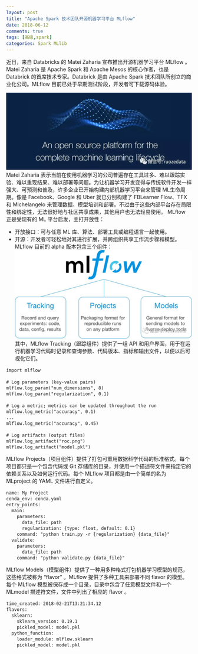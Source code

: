 ```yaml
---
layout: post
title: "Apache Spark 技术团队开源机器学习平台 MLflow"
date: 2018-06-12
comments: true
tags: [高级,spark]
categories: Spark MLlib
---
```


近日，来自 Databricks 的 Matei Zaharia 宣布推出开源机器学习平台 MLflow 。Matei Zaharia 是 Apache Spark 和 Apache Mesos 的核心作者，也是 Databrick 的首席技术专家。Databrick 是由 Apache Spark 技术团队所创立的商业化公司。MLflow 目前已处于早期测试阶段，开发者可下载源码体验。
<!--more--> 
![enter description here](/assets/blogImg/612_1.png)
Matei Zaharia 表示当前在使用机器学习的公司普遍存在工具过多、难以跟踪实验、难以重现结果、难以部署等问题。为让机器学习开发变得与传统软件开发一样强大、可预测和普及，许多企业已开始构建内部机器学习平台来管理 ML生命周期。像是 Facebook、Google 和 Uber 就已分别构建了 FBLearner Flow、TFX 和 Michelangelo 来管理数据、模型培训和部署。不过由于这些内部平台存在局限性和绑定性，无法很好地与社区共享成果，其他用户也无法轻易使用。
MLflow 正是受现有的 ML 平台启发，主打开放性：
- 开放接口：可与任意 ML 库、算法、部署工具或编程语言一起使用。
- 开源：开发者可轻松地对其进行扩展，并跨组织共享工作流步骤和模型。
MLflow 目前的 alpha 版本包含三个组件：
![enter description here](/assets/blogImg/612_2.png)
其中，MLflow Tracking（跟踪组件）提供了一组 API 和用户界面，用于在运行机器学习代码时记录和查询参数、代码版本、指标和输出文件，以便以后可视化它们。
```
import mlflow

# Log parameters (key-value pairs)
mlflow.log_param("num_dimensions", 8)
mlflow.log_param("regularization", 0.1)

# Log a metric; metrics can be updated throughout the run
mlflow.log_metric("accuracy", 0.1)
...
mlflow.log_metric("accuracy", 0.45)

# Log artifacts (output files)
mlflow.log_artifact("roc.png")
mlflow.log_artifact("model.pkl")
```
MLflow Projects（项目组件）提供了打包可重用数据科学代码的标准格式。每个项目都只是一个包含代码或 Git 存储库的目录，并使用一个描述符文件来指定它的依赖关系以及如何运行代码。每个 MLflow 项目都是由一个简单的名为 MLproject 的 YAML 文件进行自定义。
```
name: My Project
conda_env: conda.yaml
entry_points:
  main:
    parameters:
      data_file: path
      regularization: {type: float, default: 0.1}
    command: "python train.py -r {regularization} {data_file}"
  validate:
    parameters:
      data_file: path
    command: "python validate.py {data_file}"
```
MLflow Models（模型组件）提供了一种用多种格式打包机器学习模型的规范，这些格式被称为 “flavor” 。MLflow 提供了多种工具来部署不同 flavor 的模型。每个 MLflow 模型被保存成一个目录，目录中包含了任意模型文件和一个 MLmodel 描述符文件，文件中列出了相应的 flavor 。
```
time_created: 2018-02-21T13:21:34.12
flavors:
  sklearn:
    sklearn_version: 0.19.1
    pickled_model: model.pkl
  python_function:
    loader_module: mlflow.sklearn
    pickled_model: model.pkl
```